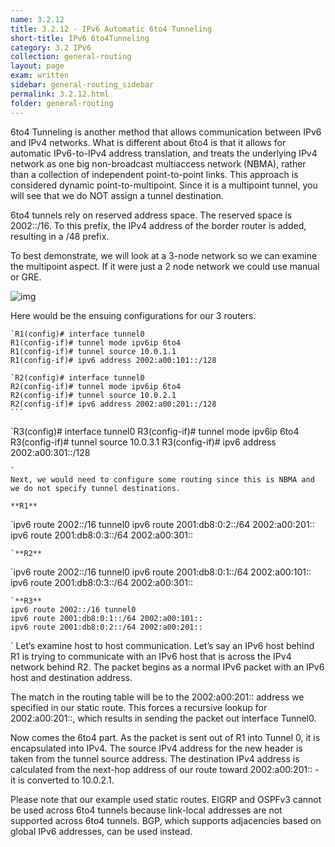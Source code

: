 ```yaml
---
name: 3.2.12
title: 3.2.12 - IPv6 Automatic 6to4 Tunneling
short-title: IPv6 6to4Tunneling
category: 3.2 IPv6
collection: general-routing
layout: page
exam: written
sidebar: general-routing_sidebar
permalink: 3.2.12.html
folder: general-routing
---
```

6to4 Tunneling is another method that allows communication between IPv6 and IPv4 networks. What is different about 6to4 is that it allows for automatic IPv6-to-IPv4 address translation, and treats the underlying IPv4 network as one big non-broadcast multiaccess network (NBMA), rather than a collection of independent point-to-point links. This approach is considered dynamic point-to-multipoint. Since it is a multipoint tunnel, you will see that we do NOT assign a tunnel destination.

6to4 tunnels rely on reserved address space. The reserved space is 2002::/16. To this prefix, the IPv4 address of the border router is added, resulting in a /48 prefix.

To best demonstrate, we will look at a 3-node network so we can examine the multipoint aspect. If it were just a 2 node network we could use manual or GRE.

![img][1]

Here would be the ensuing configurations for our 3 routers.
```
`R1(config)# interface tunnel0
R1(config-if)# tunnel mode ipv6ip 6to4
R1(config-if)# tunnel source 10.0.1.1
R1(config-if)# ipv6 address 2002:a00:101::/128
```
````
`R2(config)# interface tunnel0
R2(config-if)# tunnel mode ipv6ip 6to4
R2(config-if)# tunnel source 10.0.2.1
R2(config-if)# ipv6 address 2002:a00:201::/128
```
````
`R3(config)# interface tunnel0
R3(config-if)# tunnel mode ipv6ip 6to4
R3(config-if)# tunnel source 10.0.3.1
R3(config-if)# ipv6 address 2002:a00:301::/128
```
`
Next, we would need to configure some routing since this is NBMA and we do not specify tunnel destinations.

**R1**
```
`ipv6 route 2002::/16 tunnel0
ipv6 route 2001:db8:0:2::/64 2002:a00:201::
ipv6 route 2001:db8:0:3::/64 2002:a00:301::
```
`**R2**
```
`ipv6 route 2002::/16 tunnel0
ipv6 route 2001:db8:0:1::/64 2002:a00:101::
ipv6 route 2001:db8:0:3::/64 2002:a00:301::
```
`**R3**
ipv6 route 2002::/16 tunnel0
ipv6 route 2001:db8:0:1::/64 2002:a00:101::
ipv6 route 2001:db8:0:2::/64 2002:a00:201::
```
`
Let’s examine host to host communication. Let’s say an IPv6 host behind R1 is trying to communicate with an IPv6 host that is across the IPv4 network behind R2. The packet begins as a normal IPv6 packet with an IPv6 host and destination address.

The match in the routing table will be to the 2002:a00:201:: address we specified in our static route. This forces a recursive lookup for 2002:a00:201::, which results in sending the packet out interface Tunnel0.

Now comes the 6to4 part. As the packet is sent out of R1 into Tunnel 0, it is encapsulated into IPv4. The source IPv4 address for the new header is taken from the tunnel source address. The destination IPv4 address is calculated from the next-hop address of our route toward 2002:a00:201:: - it is converted to 10.0.2.1.

Please note that our example used static routes. EIGRP and OSPFv3 cannot be used across 6to4 tunnels because link-local addresses are not supported across 6to4 tunnels. BGP, which supports adjacencies based on global IPv6 addresses, can be used instead.

[1]:	/assets/6to4.png
